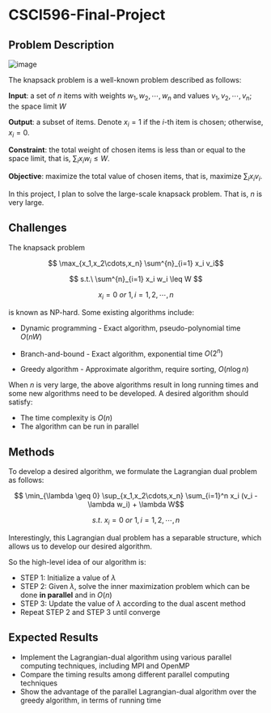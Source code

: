 # CSCI596-Final-Project

## Problem Description

![image](https://github.com/Tuzki2333/CSCI596-Final-Project/assets/66580690/d79802f6-dc4d-4afb-a150-4f8952d65df8)

The knapsack problem is a well-known problem described as follows:

**Input**: a set of $n$ items with weights $w_1, w_2, \cdots, w_n$ and values $v_1, v_2, \cdots, v_n$; the space limit $W$

**Output**: a subset of items. Denote $x_i = 1$ if the $i$-th item is chosen; otherwise, $x_i = 0$.

**Constraint**: the total weight of chosen items is less than or equal to the space limit, that is, $\sum_{i} x_i w_i \leq W$.

**Objective**: maximize the total value of chosen items, that is, maximize $\sum_{i} x_i v_i$.

In this project, I plan to solve the large-scale knapsack problem. That is, $n$ is very large.

## Challenges

The knapsack problem 

$$ \max_{x_1,x_2\cdots,x_n} \sum^{n}_{i=1} x_i v_i$$

$$ s.t.\ \sum^{n}_{i=1} x_i w_i \leq W $$

$$ x_i = 0\ or\ 1, i = 1,2,\cdots,n $$

is known as NP-hard. Some existing algorithms include:

* Dynamic programming - Exact algorithm, pseudo-polynomial time $O(nW)$

* Branch-and-bound - Exact algorithm, exponential time $O(2^n)$

* Greedy algorithm - Approximate algorithm, require sorting, $O(n \log n)$

When $n$ is very large, the above algorithms result in long running times and some new algorithms need to be developed. A desired algorithm should satisfy:

- The time complexity is $O(n)$
- The algorithm can be run in parallel

## Methods

To develop a desired algorithm, we formulate the Lagrangian dual problem as follows:

$$ \min_{\lambda \geq 0} \sup_{x_1,x_2\cdots,x_n} \sum_{i=1}^n x_i (v_i - \lambda w_i) + \lambda W$$

$$ s.t.\ x_i = 0\ or\ 1, i = 1,2,\cdots,n $$

Interestingly, this Lagrangian dual problem has a separable structure, which allows us to develop our desired algorithm. 

So the high-level idea of our algorithm is:

- STEP 1: Initialize a value of $\lambda$
- STEP 2: Given $\lambda$, solve the inner maximization problem which can be done **in parallel** and in $O(n)$
- STEP 3: Update the value of $\lambda$ according to the dual ascent method
- Repeat STEP 2 and STEP 3 until converge

## Expected Results

- Implement the Lagrangian-dual algorithm using various parallel computing techniques, including MPI and OpenMP
- Compare the timing results among different parallel computing techniques
- Show the advantage of the parallel Lagrangian-dual algorithm over the greedy algorithm, in terms of running time
